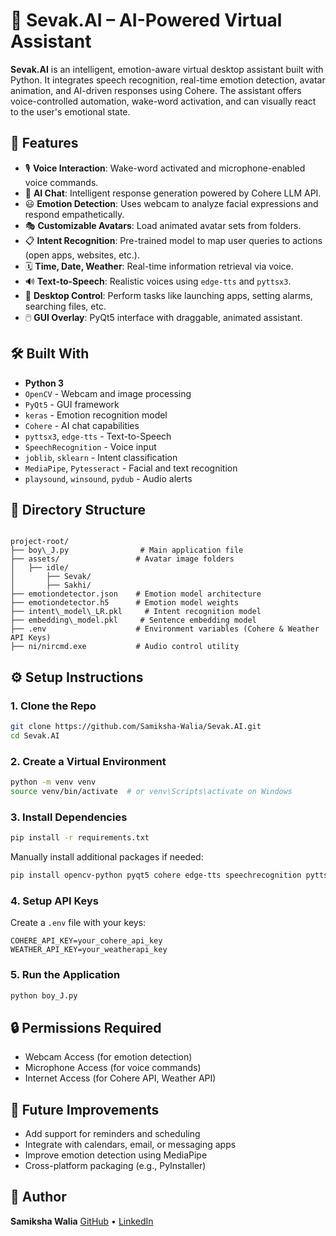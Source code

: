 
# 🧠 Sevak.AI – AI-Powered Virtual Assistant

**Sevak.AI** is an intelligent, emotion-aware virtual desktop assistant built with Python. It integrates speech recognition, real-time emotion detection, avatar animation, and AI-driven responses using Cohere. The assistant offers voice-controlled automation, wake-word activation, and can visually react to the user's emotional state.

## 🚀 Features

- 🎙️ **Voice Interaction**: Wake-word activated and microphone-enabled voice commands.
- 🤖 **AI Chat**: Intelligent response generation powered by Cohere LLM API.
- 😃 **Emotion Detection**: Uses webcam to analyze facial expressions and respond empathetically.
- 🎭 **Customizable Avatars**: Load animated avatar sets from folders.
- 📋 **Intent Recognition**: Pre-trained model to map user queries to actions (open apps, websites, etc.).
- 🗓️ **Time, Date, Weather**: Real-time information retrieval via voice.
- 🔊 **Text-to-Speech**: Realistic voices using `edge-tts` and `pyttsx3`.
- 📂 **Desktop Control**: Perform tasks like launching apps, setting alarms, searching files, etc.
- 🖱️ **GUI Overlay**: PyQt5 interface with draggable, animated assistant.



## 🛠️ Built With

- **Python 3**
- `OpenCV` - Webcam and image processing
- `PyQt5` - GUI framework
- `keras` - Emotion recognition model
- `Cohere` - AI chat capabilities
- `pyttsx3`, `edge-tts` - Text-to-Speech
- `SpeechRecognition` - Voice input
- `joblib`, `sklearn` - Intent classification
- `MediaPipe`, `Pytesseract` - Facial and text recognition
- `playsound`, `winsound`, `pydub` - Audio alerts

## 📁 Directory Structure

```

project-root/
├── boy\_J.py                # Main application file
├── assets/                 # Avatar image folders
│   ├── idle/
│       ├── Sevak/
│       ├── Sakhi/
├── emotiondetector.json    # Emotion model architecture
├── emotiondetector.h5      # Emotion model weights
├── intent\_model\_LR.pkl     # Intent recognition model
├── embedding\_model.pkl     # Sentence embedding model
├── .env                    # Environment variables (Cohere & Weather API Keys)
├── ni/nircmd.exe           # Audio control utility

````

## ⚙️ Setup Instructions

### 1. Clone the Repo

```bash
git clone https://github.com/Samiksha-Walia/Sevak.AI.git
cd Sevak.AI
````

### 2. Create a Virtual Environment

```bash
python -m venv venv
source venv/bin/activate  # or venv\Scripts\activate on Windows
```

### 3. Install Dependencies

```bash
pip install -r requirements.txt
```

Manually install additional packages if needed:

```bash
pip install opencv-python pyqt5 cohere edge-tts speechrecognition pyttsx3 pydub numpy keras pytesseract
```

### 4. Setup API Keys

Create a `.env` file with your keys:

```env
COHERE_API_KEY=your_cohere_api_key
WEATHER_API_KEY=your_weatherapi_key
```

### 5. Run the Application

```bash
python boy_J.py
```

## 🔒 Permissions Required

* Webcam Access (for emotion detection)
* Microphone Access (for voice commands)
* Internet Access (for Cohere API, Weather API)

## 📌 Future Improvements

* Add support for reminders and scheduling
* Integrate with calendars, email, or messaging apps
* Improve emotion detection using MediaPipe
* Cross-platform packaging (e.g., PyInstaller)

## 👤 Author

**Samiksha Walia**
[GitHub](https://github.com/Samiksha-Walia) • [LinkedIn](https://linkedin.com/in/samiksha-walia) 


